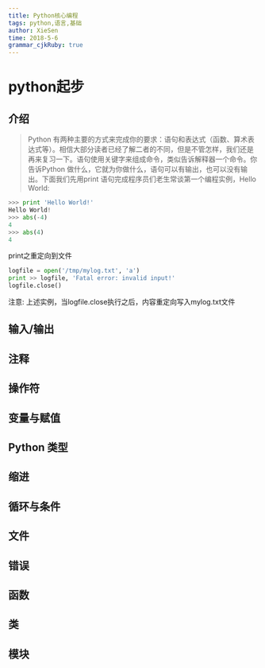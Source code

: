 ```yaml
---
title: Python核心编程
tags: python,语言,基础
author: XieSen
time: 2018-5-6 
grammar_cjkRuby: true
---
```


# python起步
## 介绍

> Python 有两种主要的方式来完成你的要求：语句和表达式（函数、算术表达式等）。相信大部分读者已经了解二者的不同，但是不管怎样，我们还是再来复习一下。语句使用关键字来组成命令，类似告诉解释器一个命令。你告诉Python 做什么，它就为你做什么，语句可以有输出，也可以没有输出。下面我们先用print 语句完成程序员们老生常谈第一个编程实例，Hello World:

``` python
>>> print 'Hello World!'
Hello World!
>>> abs(-4)
4
>>> abs(4)
4
```
print之重定向到文件

``` python
logfile = open('/tmp/mylog.txt', 'a')
print >> logfile, 'Fatal error: invalid input!'
logfile.close()
```
注意: 上述实例，当logfile.close执行之后，内容重定向写入mylog.txt文件

## 输入/输出
## 注释
## 操作符
## 变量与赋值
## Python 类型
## 缩进
## 循环与条件
## 文件
## 错误
## 函数
## 类
## 模块
